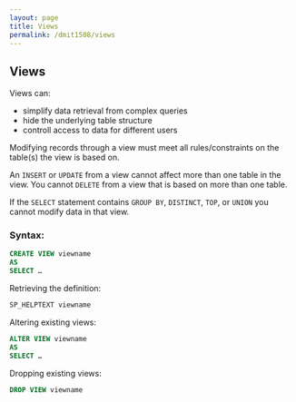 ```yaml
---
layout: page
title: Views
permalink: /dmit1508/views
---
```


## Views

Views can:
- simplify data retrieval from complex queries
- hide the underlying table structure
- controll access to data for different users

Modifying records through a view must meet all rules/constraints on the table(s) the view is based on.

An `INSERT` or `UPDATE` from a view cannot affect more than one table in the view.
You cannot `DELETE` from a view that is based on more than one table.

If the `SELECT` statement contains `GROUP BY`, `DISTINCT`, `TOP`, or `UNION` you cannot modify data in that view.


### Syntax:
```sql
CREATE VIEW viewname
AS
SELECT …
```

Retrieving the definition:
```sql
SP_HELPTEXT viewname
```

Altering existing views:
```sql
ALTER VIEW viewname
AS
SELECT …
```
Dropping existing views:

```sql
DROP VIEW viewname
```
